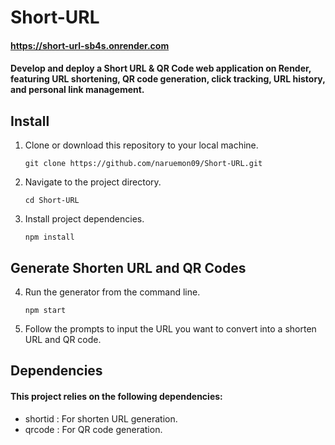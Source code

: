 # Short-URL
#### https://short-url-sb4s.onrender.com
#### Develop and deploy a Short URL & QR Code web application on Render, featuring URL shortening, QR code generation, click tracking, URL history, and personal link management.

## Install
1. Clone or download this repository to your local machine. 
   ```
   git clone https://github.com/naruemon09/Short-URL.git
   ```

2. Navigate to the project directory.
   ```
   cd Short-URL
   ```

3. Install project dependencies.
   ```
   npm install
   ```

## Generate Shorten URL and QR Codes
4. Run the generator from the command line.
   ```
   npm start
   ```

5. Follow the prompts to input the URL you want to convert into a shorten URL and QR code.

## Dependencies
#### This project relies on the following dependencies:
   * shortid : For shorten URL generation.
   * qrcode : For QR code generation.

